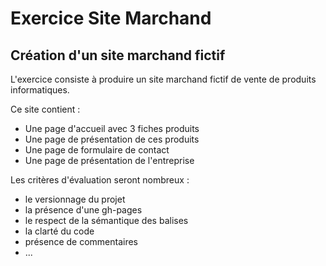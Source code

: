 Exercice Site Marchand 
======================

Création d'un site marchand fictif
----------------------------------

L'exercice consiste à produire un site marchand fictif de vente de produits informatiques.

Ce site contient : 
* Une page d'accueil avec 3 fiches produits 
* Une page de présentation de ces produits
* Une page de formulaire de contact
* Une page de présentation de l'entreprise

Les critères d'évaluation seront nombreux :
* le versionnage du projet
* la présence d'une gh-pages
* le respect de la sémantique des balises
* la clarté du code
* présence de commentaires
* ...

